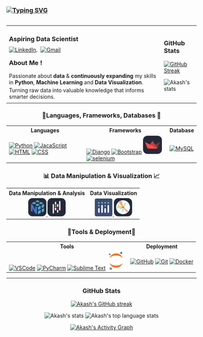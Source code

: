 
<table width="100%" align="center">
  <tr>
    <h3 align="left">
<!--    <a href="https://git.io/typing-svg"><img src="https://readme-typing-svg.herokuapp.com?font=DynaPuff&size=30&duration=2000&pause=500&color=D73F81&background=FFF8CC00&multiline=true&width=785&height=80&lines=Hi+there+%F0%9F%91%8B+I'm+Akash+Pagi+!;Welcome+to+everyone+who+visits+my+GitHub+profile+!" alt="Typing SVG" /></a> -->
      <a href="https://git.io/typing-svg"><img src="https://readme-typing-svg.herokuapp.com?font=DynaPuff&size=25&duration=2000&pause=500&color=45B9CB&background=FFF8CC00&multiline=true&width=435&height=80&lines=Hi+there+%F0%9F%91%8B+I'm+Akash+!;Welcome+to+my+GitHub+Profile+!+%F0%9F%9A%80" alt="Typing SVG" /></a>
  </h3>
</tr>
  </table>
  
  <table width="100%" align="center">
   <td valign="top">
     
  <h3 style="margin-bottom: 8px;"><b>Aspiring Data Scientist</b></h3>
  
  <a href="https://www.linkedin.com/in/akashpagi/" target="_blank" style="margin-right: 8px;">
    <img src="https://skillicons.dev/icons?i=linkedin" alt="LinkedIn" style="vertical-align: middle;" />
  </a>
  
  <a href="https://mail.google.com/mail/?view=cm&fs=1&to=pagiakash188@gmail.com" target="_blank">
    <img src="https://skillicons.dev/icons?i=gmail" alt="Gmail" style="vertical-align: middle;" />
  </a>

  <h3 style="margin-top: 16px;"><b>About Me !</b></h3>
  
  <p style="margin: 4px 0;">
    Passionate about <b>data</b> & <b>continuously expanding</b> my skills in <b>Python</b>, <b>Machine Learning</b> and <b>Data Visualization</b>.
  </p>
  
  <p style="margin: 4px 0;">
    Turning raw data into valuable knowledge that informs smarter decisions.
  </p>
</td>

  <td>
    <h3 align="left"><b>GitHub Stats</b></h3>
  <p align="left">
    <a href="https://github.com/akashpagi07">
     <!-- <img height="160" src="https://github-readme-streak-stats.herokuapp.com/?user=akashpagi07&theme=radical&border=7F3FBF" alt="Akash's GitHub streak"/> -->
      <img src="https://github-readme-streak-stats.herokuapp.com?user=akashpagi07&theme=transparent&border_radius=4&date_format=M%20j%5B%2C%20Y%5D" alt="GitHub Streak" />
  </a>
    
  </p>
  <p align="left">
    <img height="160" src="https://github-readme-stats.vercel.app/api?username=akashpagi07&count_private=true&include_all_commits=true" alt="Akash's stats" />
  </p>
  </td>
</table>

<!-- 
<p align="left">
  <a href="https://git.io/streak-stats">
    <img src="https://github-readme-streak-stats.herokuapp.com?user=akashpagi07&theme=transparent&border_radius=4&date_format=M%20j%5B%2C%20Y%5D" alt="GitHub Streak" />
  </a>
</p>

<a href="https://git.io/streak-stats">
  <img src="https://streak-stats.demolab.com?user=akashpagi07&theme=transparent&border_radius=4&short_numbers=true&date_format=M%20j%5B%2C%20Y%5D&border=D4C9C1F3&background=FEFFF9D2&
    stroke=4692EB&sideNums=EB2581&ring=3D1252&fire=EB5454&currStreakNum=598CD2&currStreakLabel=8674CD&sideLabels=5D00FF&dates=2B0F0FDB" alt="GitHub Streak" />
</a>
-->



<!-- Skills Section -->
<h3 align="center">🌟Languages, Frameworks, Databases 🌟</h3>
<table align="center" cellpadding="10" cellspacing="0">
  <tr>
    <th>Languages</th>
    <th>Frameworks</th>
    <th>Database</th>
  </tr>
  <tr>
    <td>
      <a href="https://www.python.org/"><img src="https://skillicons.dev/icons?i=py" alt="Python" /></a>
      <a href="https://developer.mozilla.org/en-US/docs/Web/JavaScript"><img src="https://skillicons.dev/icons?i=js" alt="JacaScript" /></a>
      <a href="https://developer.mozilla.org/en-US/docs/Web/HTML"><img src="https://skillicons.dev/icons?i=html" alt="HTML" /></a>
      <a href="https://developer.mozilla.org/en-US/docs/Web/CSS"><img src="https://skillicons.dev/icons?i=css" alt="CSS" /></a>
    </td>
    <td>
      <a href="https://www.djangoproject.com/"><img src="https://skillicons.dev/icons?i=django" alt="Django" /></a>
      <a href="https://getbootstrap.com/"><img src="https://skillicons.dev/icons?i=bootstrap" alt="Bootstrap" /></a>
      <a href="https://streamlit.io/">
        <img width="50" height="48" src="https://github.com/akashpagi07/akashpagi07/blob/e710a1305b17499587bb672e9b57764d1c96d460/logos/Streamlit-Dark.svg" alt="Streamlit" />
      </a>
      <a href="https://selenium-python.readthedocs.io/"><img src="https://skillicons.dev/icons?i=selenium" alt="selenium" /></a>
    </td>
    <td>
      <a href="https://www.mysql.com/"><img src="https://skillicons.dev/icons?i=mysql" alt="MySQL" /></a>
    </td>
  </tr>
</table>

<h3 align="center">📊 Data Manipulation & Visualization 📈</h3>
<table align="center" cellpadding="10" cellspacing="0">
  <tr>
    <th>Data Manipulation & Analysis</th>
    <th>Data Visualization</th>
  </tr>
  <tr>
    <td align="center">
      <a href="https://numpy.org/">
        <img width="48" height="48" src="https://raw.githubusercontent.com/akashpagi07/akashpagi07/c525b414849d2d0286e976cb63c2add10a026575/logos/Numpy-Dark.svg" alt="NumPy" />
      </a>
      <a href="https://pandas.pydata.org/">
        <img width="48" height="48" src="https://github.com/akashpagi07/akashpagi07/blob/e710a1305b17499587bb672e9b57764d1c96d460/logos/Pandas-Dark.svg" alt="Pandas" />
      </a>
    </td>
    <td align="center">
      <a href="https://plotly.com/python/">
        <img width="47" height="47" src="https://github.com/akashpagi07/akashpagi07/blob/c525b414849d2d0286e976cb63c2add10a026575/logos/Ploty.svg" alt="Plotly" />
      </a>
      <a href="https://matplotlib.org/">
        <img width="48" height="48" src="https://github.com/akashpagi07/akashpagi07/blob/e710a1305b17499587bb672e9b57764d1c96d460/logos/Matplotlib-Dark.svg" alt="Matplotlib" />
      </a>
    </td>
  </tr>
</table>

<h3 align="center">🌟Tools & Deployment🌟</h3>
<table align="center" cellpadding="10" cellspacing="0">
  <tr>
    <th>Tools</th>
    <th>Deployment</th>
  </tr>
  <tr>
    <td>
      <a href="https://code.visualstudio.com/"><img src="https://skillicons.dev/icons?i=vscode" alt="VSCode" /></a>
      <a href="https://www.jetbrains.com/pycharm/"><img src="https://skillicons.dev/icons?i=pycharm" alt="PyCharm" /></a>
      <a href="https://www.sublimetext.com/"><img src="https://skillicons.dev/icons?i=sublime" alt="Sublime Text" /></a>
      <a href="https://jupyter.org/">
        <img width="48" height="48" src="https://raw.githubusercontent.com/akashpagi07/akashpagi07/c525b414849d2d0286e976cb63c2add10a026575/logos/Jupyter.svg" alt="Jupyter"/>
      </a>
    </td>
    <td>
      <a href="https://github.com/"><img src="https://skillicons.dev/icons?i=github" alt="GitHub" /></a>
      <a href="https://git-scm.com/"><img src="https://skillicons.dev/icons?i=git" alt="Git" /></a>
      <a href="https://www.docker.com/"><img src="https://skillicons.dev/icons?i=docker" alt="Docker" /></a>
    </td>
  </tr>
</table>



<hr/>

<!-- GitHub Stats -->
<div align="center">
  <h3>GitHub Stats</h3>
  <p align="center">
    <a href="https://github.com/akashpagi07">
      <img height="160" src="https://github-readme-streak-stats.herokuapp.com/?user=akashpagi07&theme=radical&border=7F3FBF&background=0D1117" alt="Akash's GitHub streak"/>
    </a>
  </p>
  <p align="center">
    <img height="160" src="https://github-readme-stats.vercel.app/api?username=akashpagi07&count_private=true&include_all_commits=true&theme=tokyonight" alt="Akash's stats" />
    <img height="160" src="https://github-readme-stats.vercel.app/api/top-langs/?username=akashpagi07&layout=compact&theme=tokyonight" alt="Akash's top language stats" />
  </p>
  <a href="https://github.com/akashpagi07">
    <img height="270" width="1050" alt="Akash's Activity Graph" src="https://github-readme-activity-graph.vercel.app/graph?username=akashpagi07&bg_color=0d1117&color=dde9e5&line=52d4ff&point=ff006f&area=true&hide_border=true" />
  </a>
</div>

